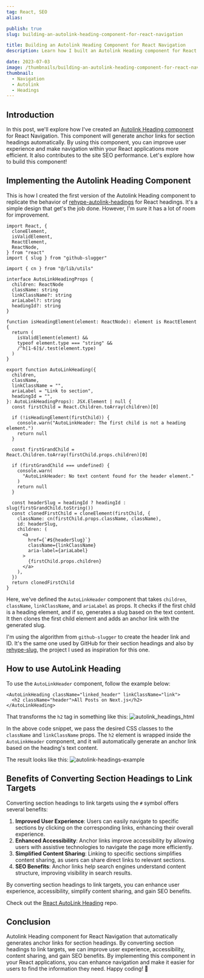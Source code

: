 ```yaml
---
tag: React, SEO
alias:

publish: true
slug: building-an-autolink-heading-component-for-react-navigation

title: Building an Autolink Heading Component for React Navigation
description: Learn how I built an Autolink Heading component for React Navigation that automatically generates anchor links for section headings to improve navigation.

date: 2023-07-03
image: /thumbnails/building-an-autolink-heading-component-for-react-navigation.png
thumbnail:
  - Navigation
  - Autolink
  - Headings
---
```


## Introduction
In this post, we'll explore how I've created an [Autolink Heading component](https://github.com/FranciscoMoretti/react-autolink-heading) for React Navigation. This component will generate anchor links for section headings automatically. By using this component, you can improve user experience  and make navigation within your React applications more efficient. It also contributes to the site SEO performance. Let's explore how to build this component!

## Implementing the Autolink Heading Component
This is how I created the first version of the Autolink Heading component to replicate the behavior of [rehype-autolink-headings](https://github.com/rehypejs/rehype-autolink-headings) for React headings. It's a simple design that get's the job done. However, I'm sure it has a lot of room for improvement.

```tsx
import React, {
  cloneElement,
  isValidElement,
  ReactElement,
  ReactNode,
} from "react"
import { slug } from "github-slugger"

import { cn } from "@/lib/utils"

interface AutoLinkHeadingProps {
  children: ReactNode
  className: string
  linkClassName?: string
  ariaLabel?: string
  headingId?: string
}

function isHeadingElement(element: ReactNode): element is ReactElement {
  return (
    isValidElement(element) &&
    typeof element.type === "string" &&
    /^h[1-6]$/.test(element.type)
  )
}

export function AutoLinkHeading({
  children,
  className,
  linkClassName = "",
  ariaLabel = "Link to section",
  headingId = "",
}: AutoLinkHeadingProps): JSX.Element | null {
  const firstChild = React.Children.toArray(children)[0]

  if (!isHeadingElement(firstChild)) {
    console.warn("AutoLinkHeader: The first child is not a heading element.")
    return null
  }

  const firstGrandChild = React.Children.toArray(firstChild.props.children)[0]

  if (firstGrandChild === undefined) {
    console.warn(
      "AutoLinkHeader: No text content found for the header element."
    )
    return null
  }

  const headerSlug = headingId ? headingId : slug(firstGrandChild.toString())
  const clonedFirstChild = cloneElement(firstChild, {
    className: cn(firstChild.props.className, className),
    id: headerSlug,
    children: (
      <a
        href={`#${headerSlug}`}
        className={linkClassName}
        aria-label={ariaLabel}
      >
        {firstChild.props.children}
      </a>
    ),
  })
  return clonedFirstChild
}

```

Here, we've defined the `AutoLinkHeader` component that takes `children`, `className`, `linkClassName`, and `ariaLabel` as props. It checks if the first child is a heading element, and if so, generates a slug based on the text content. It then clones the first child element and adds an anchor link with the generated slug.

I'm using the algorithm from `github-slugger` to create the header link and ID. It's the same one used by GitHub for their section headings and also by [rehype-slug](https://github.com/rehypejs/rehype-slug), the project I used as inspiration for this one.

## How to use AutoLink Heading

To use the `AutoLinkHeader` component, follow the example below:

```tsx
<AutoLinkHeading className="linked_header" linkClassName="link">
  <h2 className="header">All Posts on Next.js</h2>
</AutoLinkHeading>
```

That transforms the `h2` tag in something like this:
![autolink_headings_html](assets/autolink_headings_html.png)

In the above code snippet, we pass the desired CSS classes to the `className` and `linkClassName` props. The `h2` element is wrapped inside the `AutoLinkHeader` component, and it will automatically generate an anchor link based on the heading's text content.

The result looks like this:
![autolink-headings-example](assets/autolink-headings-example.png)

## Benefits of Converting Section Headings to Link Targets

Converting section headings to link targets using the `#` symbol offers several benefits:

1. **Improved User Experience**: Users can easily navigate to specific sections by clicking on the corresponding links, enhancing their overall experience.
2. **Enhanced Accessibility**: Anchor links improve accessibility by allowing users with assistive technologies to navigate the page more efficiently.
3. **Simplified Content Sharing**: Linking to specific sections simplifies content sharing, as users can share direct links to relevant sections.
4. **SEO Benefits**: Anchor links help search engines understand content structure, improving visibility in search results.

By converting section headings to link targets, you can enhance user experience, accessibility, simplify content sharing, and gain SEO benefits.


Check out the [React AutoLink Heading](https://github.com/FranciscoMoretti/react-autolink-heading) repo.

## Conclusion
Autolink Heading component for React Navigation that automatically generates anchor links for section headings. By converting section headings to link targets, we can improve user experience, accessibility, content sharing, and gain SEO benefits. By implementing this component in your React applications, you can enhance navigation and make it easier for users to find the information they need. Happy coding! 🌟